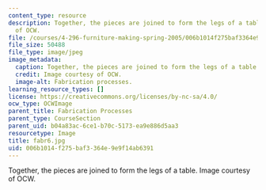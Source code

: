 ```yaml
---
content_type: resource
description: Together, the pieces are joined to form the legs of a table. Image courtesy
  of OCW.
file: /courses/4-296-furniture-making-spring-2005/006b1014f275baf3364e9e9f14ab6391_fabr6.jpg
file_size: 50488
file_type: image/jpeg
image_metadata:
  caption: Together, the pieces are joined to form the legs of a table.
  credit: Image courtesy of OCW.
  image-alt: Fabrication processes.
learning_resource_types: []
license: https://creativecommons.org/licenses/by-nc-sa/4.0/
ocw_type: OCWImage
parent_title: Fabrication Processes
parent_type: CourseSection
parent_uid: b04a83ac-6ce1-b70c-5173-ea9e886d5aa3
resourcetype: Image
title: fabr6.jpg
uid: 006b1014-f275-baf3-364e-9e9f14ab6391
---
```

Together, the pieces are joined to form the legs of a table. Image courtesy of OCW.